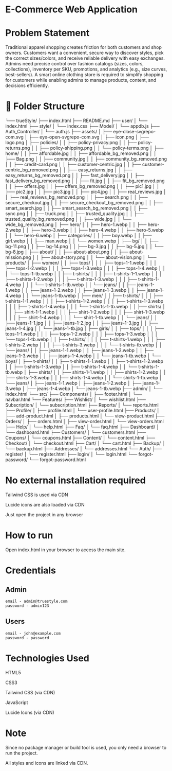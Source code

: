 # E-Commerce Web Application

# Problem Statement 
Traditional apparel shopping creates friction for both customers and shop owners. Customers want a convenient, secure way to discover styles, pick the correct sizes/colors, and receive reliable delivery with easy exchanges. Admins need precise control over fashion catalogs (sizes, colors, collections), inventory per SKU, promotions, and analytics (e.g., size curves, best-sellers). A smart online clothing store is required to simplify shopping for customers while enabling admins to manage products, content, and decisions efficiently.


# 📂 Folder Structure

└── trueStyle/
    ├── index.html
    ├── README.md
    ├── user/
    │   └── index.html
    ├── style/
    │   └── index.css
    ├── Model/
    │   └── appdb.js
    ├── Auth_Controller/
    │   └── auth.js
    ├── assets/
    │   ├── eye-close-svgrepo-com.svg
    │   ├── eye-open-svgrepo-com.svg
    │   ├── icon.png
    │   ├── logo.png
    │   ├── policies/
    │   │   ├── policy-privacy.png
    │   │   ├── policy-returns.png
    │   │   ├── policy-shipping.png
    │   │   └── policy-terms.png
    │   ├── home/
    │   │   ├── affordable.jpg
    │   │   ├── affordable_bg_removed.png
    │   │   ├── Bag.png
    │   │   ├── community.jpg
    │   │   ├── community_bg_removed.png
    │   │   ├── credit-card.png
    │   │   ├── customer-centric.jpg
    │   │   ├── customer-centric_bg_removed.png
    │   │   ├── easy_returns.jpg
    │   │   ├── easy_returns_bg_removed.png
    │   │   ├── fast_delivery.jpg
    │   │   ├── fast_delivery_bg_removed.png
    │   │   ├── fit.jpg
    │   │   ├── fit_bg_removed.png
    │   │   ├── offers.jpg
    │   │   ├── offers_bg_removed.png
    │   │   ├── pic1.jpg
    │   │   ├── pic2.jpg
    │   │   ├── pic3.jpg
    │   │   ├── pic4.jpg
    │   │   ├── real_reviews.jpg
    │   │   ├── real_reviews_bg_removed.png
    │   │   ├── search.png
    │   │   ├── secure_checkout.jpg
    │   │   ├── secure_checkout_bg_removed.png
    │   │   ├── smart_search.jpg
    │   │   ├── smart_search_bg_removed.png
    │   │   ├── sync.png
    │   │   ├── truck.png
    │   │   ├── trusted_quality.jpg
    │   │   ├── trusted_quality_bg_removed.png
    │   │   ├── wide.jpg
    │   │   └── wide_bg_removed.png
    │   ├── hero/
    │   │   ├── hero-1.webp
    │   │   ├── hero-2.webp
    │   │   ├── hero-3.webp
    │   │   ├── hero-4.webp
    │   │   ├── hero-5.webp
    │   │   └── hero-6.webp
    │   ├── categories/
    │   │   ├── boy.webp
    │   │   ├── girl.webp
    │   │   ├── man.webp
    │   │   └── women.webp
    │   ├── bg/
    │   │   ├── bg-11.png
    │   │   ├── bg-14.png
    │   │   ├── bg-3.jpg
    │   │   ├── bg-5.jpg
    │   │   └── bg-8.jpg
    │   ├── about/
    │   │   ├── about-about.png
    │   │   ├── about-mission.png
    │   │   ├── about-story.png
    │   │   └── about-vision.png
    │   └── products/
    │       ├── women/
    │       │   ├── tops/
    │       │   │   ├── tops-1-1.webp
    │       │   │   ├── tops-1-2.webp
    │       │   │   ├── tops-1-3.webp
    │       │   │   ├── tops-1-4.webp
    │       │   │   └── tops-1-tb.webp
    │       │   ├── t-shirts/
    │       │   │   ├── t-shirts-1-1.webp
    │       │   │   ├── t-shirts-1-2.webp
    │       │   │   ├── t-shirts-1-3.webp
    │       │   │   ├── t-shirts-1-4.webp
    │       │   │   └── t-shirts-1-tb.webp
    │       │   └── jeans/
    │       │       ├── jeans-1-1.webp
    │       │       ├── jeans-1-2.webp
    │       │       ├── jeans-1-3.webp
    │       │       ├── jeans-1-4.webp
    │       │       └── jeans-1-tb.webp
    │       ├── men/
    │       │   ├── t-shirts/
    │       │   │   ├── t-shirts-1-1.webp
    │       │   │   ├── t-shirts-1-2.webp
    │       │   │   ├── t-shirts-1-3.webp
    │       │   │   ├── t-shirts-1-4.webp
    │       │   │   └── t-shirts-1-tb.webp
    │       │   ├── shirts/
    │       │   │   ├── shirt-1-1.webp
    │       │   │   ├── shirt-1-2.webp
    │       │   │   ├── shirt-1-3.webp
    │       │   │   ├── shirt-1-4.webp
    │       │   │   └── shirt-1-tb.webp
    │       │   └── jeans/
    │       │       ├── jeans-1-1.jpg
    │       │       ├── jeans-1-2.jpg
    │       │       ├── jeans-1-3.jpg
    │       │       ├── jeans-1-4.jpg
    │       │       └── jeans-1-tb.jpg
    │       ├── girls/
    │       │   ├── tops/
    │       │   │   ├── tops-1-1.webp
    │       │   │   ├── tops-1-2.webp
    │       │   │   ├── tops-1-3.webp
    │       │   │   └── tops-1-tb.webp
    │       │   ├── t-shirts/
    │       │   │   ├── t-shirts-1.webp
    │       │   │   ├── t-shirts-2.webp
    │       │   │   ├── t-shirts-3.webp
    │       │   │   └── t-shirts-tb.webp
    │       │   └── jeans/
    │       │       ├── jeans-1-1.webp
    │       │       ├── jeans-1-2.webp
    │       │       ├── jeans-1-3.webp
    │       │       ├── jeans-1-4.webp
    │       │       └── jeans-1-tb.webp
    │       └── boys/
    │           ├── t-shirts/
    │           │   ├── t-shirts-1-1.webp
    │           │   ├── t-shirts-1-2.webp
    │           │   ├── t-shirts-1-3.webp
    │           │   ├── t-shirts-1-4.webp
    │           │   └── t-shirts-1-tb.webp
    │           ├── shirts/
    │           │   ├── shirts-1-1.webp
    │           │   ├── shirts-1-2.webp
    │           │   ├── shirts-1-3.webp
    │           │   ├── shirts-1-4.webp
    │           │   └── shirts-1-tb.webp
    │           └── jeans/
    │               ├── jeans-1-1.webp
    │               ├── jeans-1-2.webp
    │               ├── jeans-1-3.webp
    │               ├── jeans-1-4.webp
    │               └── jeans-1-tb.webp
    ├── admin/
    │   └── index.html
    └── src/
        ├── Components/
        │   ├── footer.html
        │   └── navbar.html
        └── Features/
            ├── Wishlist/
            │   └── wishlist.html
            ├── Subscription/
            │   └── subscription.html
            ├── Reports/
            │   └── reports.html
            ├── Profile/
            │   ├── profile.html
            │   └── user-profile.html
            ├── Products/
            │   ├── add-product.html
            │   ├── products.html
            │   └── view-product.html
            ├── Orders/
            │   ├── orders.html
            │   ├── view-order.html
            │   └── view-orders.html
            ├── Help/
            │   └── help.html
            ├── Faq/
            │   └── faq.html
            ├── Dashboard/
            │   └── dashboard.html
            ├── Customers/
            │   └── customers.html
            ├── Coupons/
            │   └── coupons.html
            ├── Content/
            │   └── content.html
            ├── Checkout/
            │   └── checkout.html
            ├── Cart/
            │   └── cart.html
            ├── Backup/
            │   └── backup.html
            ├── Addresses/
            │   └── addresses.html
            └── Auth/
                ├── register/
                │   └── register.html
                ├── login/
                │   └── login.html
                └── forgot-password/
                    └── forgot-password.html
# No external installation required

Tailwind CSS is used via CDN

Lucide icons are also loaded via CDN

Just open the project in any browser

# How to run
Open index.html in your browser to access the main site.

# Credentials
## Admin 
    email - admin@truestyle.com
    password - admin123
## Users
    email - john@example.com
    password - password
# Technologies Used

HTML5

CSS3

Tailwind CSS (via CDN)

JavaScript

Lucide Icons (via CDN)

# Note

Since no package manager or build tool is used, you only need a browser to run the project.

All styles and icons are linked via CDN.